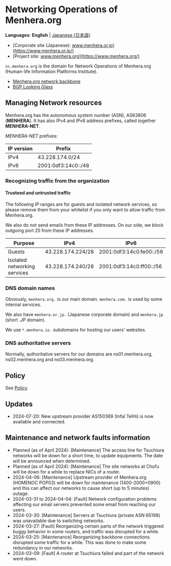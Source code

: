 # Networking Operations of Menhera.org

**Languages**: **English**
| [Japanese (日本語)](/ja/)

* [Corporate site (Japanese): www.menhera.or.jp](https://www.menhera.or.jp/)
* [Project site: www.menhera.org](https://www.menhera.org/)

`nc.menhera.org` is the domain for Network Operations of Menhera.org (Human-life Information Platforms Institute).

* [Menhera.org network backbone](backbone.html)
* [BGP Looking Glass](https://looking-glass.nc.menhera.org/)

## Managing Network resources

Menhera.org has the autonomous system number (ASN), AS63806 (**MENHERA**).
It has also IPv4 and IPv6 address prefixes, called together **MENHERA-NET**.

_MENHERA-NET_ prefixes:

| IP version | Prefix |
|------------|--------|
| IPv4       | 43.228.174.0/24 |
| IPv6       | 2001:0df3:14c0::/48 |

### Recognizing traffic from the organization

#### Trusteed and untrusted traffic

The following IP ranges are for guests and isolated network services,
so please remove them from your whitelist if you only want to allow traffic from Menhera.org.

We also do not send emails from these IP addresses.
On our side, we block outgoing port 25 from these IP addresses.

| Purpose | IPv4 | IPv6 |
|---------|------|------|
| Guests | 43.228.174.224/28 | 2001:0df3:14c0:fe00::/56 |
| Isolated networking services | 43.228.174.240/28 | 2001:0df3:14c0:ff00::/56 |

### DNS domain names

Obviously, `menhera.org.` is our main domain. `menhera.com.` is used by some internal services.

We also have `menhera.or.jp.` (Japanese corporate domain) and `menhera.jp` (short .JP domain).

We use `*.menhera.io.` subdomains for hosting our users' websites.

### DNS authoritative servers

Normally, authoritative servers for our domains are ns01.menhera.org, ns02.menhera.org and ns03.menhera.org.

## Policy

See [Policy](policy.html).

## Updates
- 2024-07-20: New upstream provider AS150369 (Infal TelHi) is now available and connected.

## Maintenance and network faults information

- Planned (as of April 2024): \[Maintenance\] The access line for Tsuchiura networks will be down for a short time, to update equipments. The date will be announced when determined.
- Planned (as of April 2024): \[Maintenance\] The site networks at Chofu will be down for a while to replace NICs of a router.
- 2024-04-06: \[Maintenance\] Upstream provider of Menhera.org (HOMENOC POP03) will be down for maintenance (1400-2000+0900) and this can affect our networks to cause short (up to 5 minutes) outage.
- 2024-03-31 to 2024-04-04: \[Fault\] Network configuration problems affecting our email servers prevented some email from reaching our users.
- 2024-03-30: \[Maintenance\] Servers at Tsuchiura (private ASN 65198) was unavailable due to switching networks.
- 2024-03-27: \[Fault\] Reorganizing certain parts of the network triggered buggy behavior in some routers, and traffic was disrupted for a while.
- 2024-03-25: \[Maintenance\] Reorganizing backbone connections disrupted some traffic for a while. This was done to make some redundancy in our networks.
- 2024-03-09: \[Fault\] A router at Tsuchiura failed and part of the network went down.
